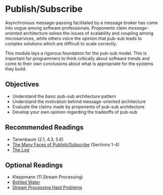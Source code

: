 # Publish/Subscribe

Asynchronous message-passing facilitated by a message broker has come into vogue
among software professionals. Proponents claim _message-oriented_ architecture
solves the issues of scalability and coupling among microservices, while others
voice the opinion that pub-sub leads to complex solutions which are difficult to
scale correctly.

This module lays a rigorous foundation for the pub-sub model. This is important
for programmers to think critically about software trends and come to their own
conclusions about what is appropriate for the systems they build.

<!-- TODO: RabbitMQ and Kafka Lab(s) -->

## Objectives

- Understand the basic pub-sub architecture pattern
- Understand the motivation behind message-oriented architecture
- Evaluate the claims made by proponents of pub-sub architecture
- Develop your own opinion regarding the tradeoffs of pub-sub

## Recommended Readings

- Tanenbaum (2.1, 4.3, 5.6)
- [The Many Faces of Publish/Subscribe](https://systems.cs.columbia.edu/ds2-class/papers/eugster-pubsub.pdf) (Sections 1-4)
- [The Log](https://engineering.linkedin.com/distributed-systems/log-what-every-software-engineer-should-know-about-real-time-datas-unifying)

## Optional Readings

- Kleppmann (11.Stream Processing)
- [Bottled Water](https://martin.kleppmann.com/2015/04/23/bottled-water-real-time-postgresql-kafka.html)
- [Stream Processing Hard Problems](https://www.linkedin.com/blog/engineering/data-streaming-processing/stream-processing-hard-problems-part-1-killing-lambda)
